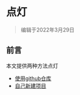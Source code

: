 # 点灯

> 编辑于2022年3月29日

## 前言
本文提供两种方法点灯
- [使用github仓库](./led/github_sourcecode.md)
- [自己新建项目](./led/self_create.md)  





